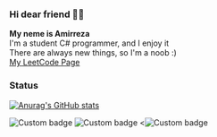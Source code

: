 ### Hi dear friend 👋🏼

**My neme is Amirreza** <br/>
I'm a student C# programmer, and I enjoy it<br/>
There are always new things, so I'm a noob :)<br/>
[My LeetCode Page](https://leetcode.com/AMIR34A)<br/>

### Status
[![Anurag's GitHub stats](https://github-readme-stats.vercel.app/api?username=amir34a&show_icons=true&theme=gruvbox)](https://github.com/anuraghazra/github-readme-stats)<br/>



   <img alt="Custom badge" src="https://img.shields.io/endpoint?label=Telegram&logo=twitter&logoColor=blue&style=social&url=https%3A%2F%2Ftwitter.com%2FAMIR34AA">
      <img alt="Custom badge" src="https://img.shields.io/endpoint?label=Telegram&logo=telegram&logoColor=blue&style=social&url=https%3A%2F%2Ft.me%2FAMIR34A">
      <<img alt="Custom badge" src="https://img.shields.io/endpoint?label=LeetCode&logo=leetcode&logoColor=dark&style=social&url=https%3A%2F%2Fleetcode.com%2FAMIR34A%2F"







<!--
**AMIR34A/AMIR34A** is a ✨ _special_ ✨ repository because its `README.md` (this file) appears on your GitHub profile.

Here are some ideas to get you started:

- 🔭 I’m currently working on ...
- 🌱 I’m currently learning ...
- 👯 I’m looking to collaborate on ...
- 🤔 I’m looking for help with ...
- 💬 Ask me about ...
- 📫 How to reach me: ...
- 😄 Pronouns: ...
- ⚡ Fun fact: ...
-->
